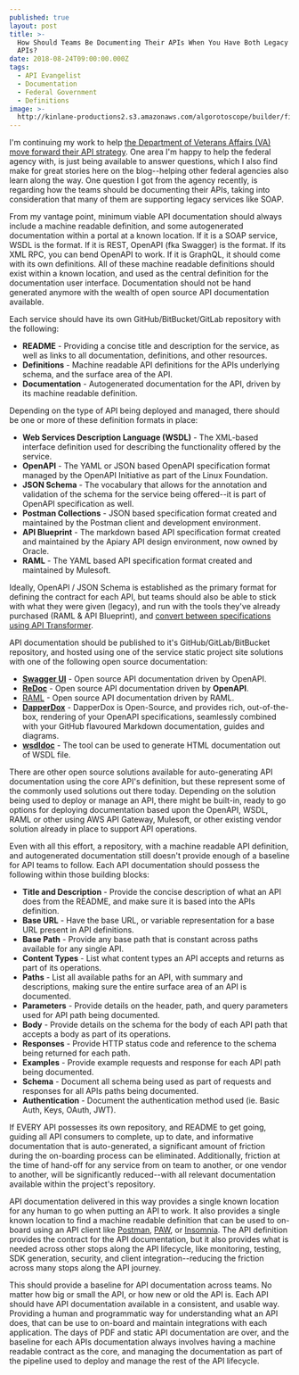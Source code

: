 ```yaml
---
published: true
layout: post
title: >-
  How Should Teams Be Documenting Their APIs When You Have Both Legacy And New
  APIs?
date: 2018-08-24T09:00:00.000Z
tags:
  - API Evangelist
  - Documentation
  - Federal Government
  - Definitions
image: >-
  http://kinlane-productions2.s3.amazonaws.com/algorotoscope/builder/filtered/109_214_800_500_0_max_0_1_-1.jpg
---
```

<p></p>I'm continuing my work to help <a href="https://developer.va.gov/">the Department of Veterans Affairs (VA) move forward their API strategy</a>. One area I'm happy to help the federal agency with, is just being available to answer  questions, which I also find make for great stories here on the blog--helping other federal agencies also learn along the way. One question I got from the agency recently, is regarding how the teams should be documenting their APIs, taking into consideration that many of them are supporting legacy services like SOAP.

From my vantage point, minimum viable API documentation should always include a machine readable definition, and some autogenerated documentation within a portal at a known location. If it is a SOAP service, WSDL is the format. If it is REST, OpenAPI (fka Swagger) is the format. If its XML RPC, you can bend OpenAPI to work. If it is GraphQL, it should come with its own definitions. All of these machine readable definitions should exist within a known location, and used as the central definition for the documentation user interface. Documentation should not be hand generated anymore with the wealth of open source API documentation available.

Each service should have its own GitHub/BitBucket/GitLab repository with the following:

- **README** - Providing a concise title and description for the service, as well as links to all documentation, definitions, and other resources.
- **Definitions** - Machine readable API definitions for the APIs underlying schema, and the surface area of the API.
- **Documentation** - Autogenerated documentation for the API, driven by its machine readable definition.

Depending on the type of API being deployed and managed, there should be one or more of these definition formats in place:

- **Web Services Description Language (WSDL)** - The XML-based interface definition used for describing the functionality offered by the service.
- **OpenAPI** - The YAML or JSON based OpenAPI specification format managed by the OpenAPI Initiative as part of the Linux Foundation.
- **JSON Schema** - The vocabulary that allows for the annotation and validation of the schema for the service being offered--it is part of OpenAPI specification as well.
- **Postman Collections** - JSON based specification format created and maintained by the Postman client and development environment.
- **API Blueprint** - The markdown based API specification format created and maintained by the Apiary API design environment, now owned by Oracle.
- **RAML** - The YAML based API specification format created and maintained by Mulesoft.

Ideally, OpenAPI / JSON Schema is established as the primary format for defining the contract for each API, but teams should also be able to stick with what they were given (legacy), and run with the tools they've already purchased (RAML & API Blueprint), and [convert between specifications using API Transformer](https://apimatic.io/transformer).

API documentation should be published to it's GitHub/GitLab/BitBucket repository, and hosted using one of the service static project site solutions with one of the following open source documentation:

- [**Swagger UI**](https://swagger.io/tools/swagger-ui/) - Open source API documentation driven by OpenAPI.
- [**ReDoc**](https://rebilly.github.io/ReDoc/) - Open source API documentation driven by **OpenAPI**.
- [RAML](https://raml.org/developers/document-your-api) - Open source API documentation driven by RAML.
- [**DapperDox**](http://dapperdox.io/) - DapperDox is Open-Source, and provides rich, out-of-the-box, rendering of your OpenAPI specifications, seamlessly combined with your GitHub flavoured Markdown documentation, guides and diagrams.
- [**wsdldoc**](https://github.com/davidluckystar/wsdldoc) - The tool can be used to generate HTML documentation out of WSDL file.

There are other open source solutions available for auto-generating API documentation using the core API's definition, but these represent some of the commonly used solutions out there today. Depending on the solution being used to deploy or manage an API, there might be built-in, ready to go options for deploying documentation based upon the OpenAPI, WSDL, RAML or other using AWS API Gateway, Mulesoft, or other existing vendor solution already in place to support API operations.

Even with all this effort, a repository, with a machine readable API definition, and autogenerated documentation still doesn't provide enough of a baseline for API teams to follow. Each API documentation should possess the following within those building blocks:

- **Title and Description** - Provide the concise description of what an API does from the README, and make sure it is based into the APIs definition.
- **Base URL** - Have the base URL, or variable representation for a base URL present in API definitions.
- **Base Path** - Provide any base path that is constant across paths available for any single API.
- **Content Types** - List what content types an API accepts and returns as part of its operations.
- **Paths** - List all available paths for an API, with summary and descriptions, making sure the entire surface area of an API is documented.
- **Parameters** - Provide details on the header, path, and query parameters used for API path being documented.
- **Body** - Provide details on the schema for the body of each API path that accepts a body as part of its operations.
- **Responses** - Provide HTTP status code and reference to the schema being returned for each path.
- **Examples** - Provide example requests and response for each API path being documented.
- **Schema** - Document all schema being used as part of requests and responses for all APIs paths being documented.
- **Authentication** - Document the authentication method used (ie. Basic Auth, Keys, OAuth, JWT).

If EVERY API possesses its own repository, and README to get going, guiding all API consumers to complete, up to date, and informative documentation that is auto-generated, a significant amount of friction during the on-boarding process can be eliminated. Additionally, friction at the time of hand-off for any service from on team to another, or one vendor to another, will be significantly reduced--with all relevant documentation available within the project's repository.

API documentation delivered in this way provides a single known location for any human to go when putting an API to work. It also provides a single known location to find a machine readable definition that can be used to on-board using an API client like [Postman](http://www.getpostman.com/), [PAW](http://luckymarmot.com/paw), or [Insomnia](http://insomnia.rest/). The API definition provides the contract for the API documentation, but it also provides what is needed across other stops along the API lifecycle, like monitoring, testing, SDK generation, security, and client integration--reducing the friction across many stops along the API journey.

This should provide a baseline for API documentation across teams. No matter how big or small the API, or how new or old the API is. Each API should have API documentation available in a consistent, and usable way. Providing a human and programmatic way for understanding what an API does, that can be use to on-board and maintain integrations with each application. The days of PDF and static API documentation are over, and the baseline for each APIs documentation always involves having a machine readable contract as the core, and managing the documentation as part of the pipeline used to deploy and manage the rest of the API lifecycle.
